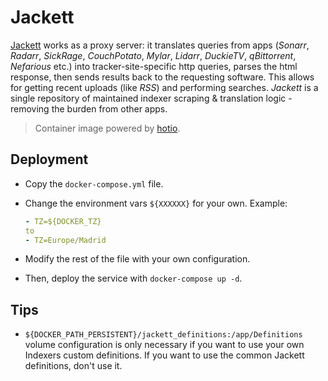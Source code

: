 # Jackett

[Jackett](https://github.com/jackett/jackett) works as a proxy server: it translates queries from apps (_Sonarr_, _Radarr_, _SickRage_, _CouchPotato_, _Mylar_, _Lidarr_, _DuckieTV_, _qBittorrent_, _Nefarious_ etc.) into tracker-site-specific http queries, parses the html response, then sends results back to the requesting software. This allows for getting recent uploads (like _RSS_) and performing searches. _Jackett_ is a single repository of maintained indexer scraping & translation logic - removing the burden from other apps.

> Container image powered by [hotio](https://hotio.dev/).

## Deployment

- Copy the `docker-compose.yml` file.

- Change the environment vars `${XXXXXX}` for your own. Example:

  ```yaml
  - TZ=${DOCKER_TZ}
  to
  - TZ=Europe/Madrid
  ```

- Modify the rest of the file with your own configuration.

- Then, deploy the service with `docker-compose up -d`.

## Tips

- `${DOCKER_PATH_PERSISTENT}/jackett_definitions:/app/Definitions` volume configuration is only necessary if you want to use your own Indexers custom definitions. If you want to use the common Jackett definitions, don't use it.
